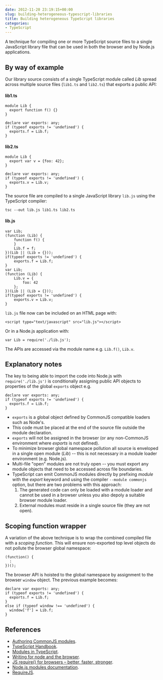 ```yaml
---
date: 2012-11-20 23:19:15+00:00
slug: building-heterogeneous-typescript-libraries
title: Building heterogeneous TypeScript libraries
categories:
- TypeScript
---
```


A technique for compiling one or more TypeScript source files to a single JavaScript library file that can be used in both the browser and by Node.js applications.

<!--more-->

## By way of example

Our library source consists of a single TypeScript module called _Lib_ spread across multiple source files (`lib1.ts` and `lib2.ts`) that exports a public API:

#### lib1.ts
    
    module Lib {
      export function f() {}
    }
    
    declare var exports: any;
    if (typeof exports != 'undefined') {
      exports.f = Lib.f;
    }


 

#### lib2.ts
    
    module Lib {
      export var v = {foo: 42};
    }
    
    declare var exports: any;
    if (typeof exports != 'undefined') {
      exports.v = Lib.v;
    }


 

The source file are compiled to a single JavaScript library `lib.js` using the TypeScript compiler:
    
    tsc --out lib.js lib1.ts lib2.ts


 

#### lib.js
    
    var Lib;
    (function (Lib) {
        function f() {
        }
        Lib.f = f;
    })(Lib || (Lib = {}));
    if(typeof exports != 'undefined') {
        exports.f = Lib.f;
    }
    var Lib;
    (function (Lib) {
        Lib.v = {
            foo: 42
        };
    })(Lib || (Lib = {}));
    if(typeof exports != 'undefined') {
        exports.v = Lib.v;
    }


 

`lib.js` file now can be included on an HTML page with:
    
    <script type="text/javascript" src="lib.js"></script>


 

Or in a Node.js application with:
    
    var Lib = require('./lib.js');


 

The APIs are accessed via the module name e.g. `Lib.f()`, `Lib.v`.

## Explanatory notes

The key to being able to import the code into Node.js with `require('./lib.js')` is conditionally assigning public API objects to properties of the global `exports` object e.g.
    
    declare var exports: any;
    if (typeof exports != 'undefined') {
      exports.f = Lib.f;
    }


 

  * `exports` is a global object defined by CommonJS compatible loaders such as Node's. 
  * This code must be placed at the end of the source file outside the module declaration. 
  * `exports` will not be assigned in the browser (or any non-CommonJS environment where _exports_ is not defined). 
  * To minimize browser global namespace pollution all source is enveloped in a single open module (_Lib_) -- this is not necessary in a module loader environment (e.g. Node.js). 
  * Multi-file "open" modules are not truly open -- you must export any module objects that need to be accessed across file boundaries. 
  * TypeScript can emit CommonJS modules directly by prefixing _module_ with the _export_ keyword and using the compiler `--module commonjs` option, but there are two problems with this approach: 
    1. The generated code can only be loaded with a module loader and cannot be used in a browser unless you also depoly a suitable browser module loader. 
    2. External modules must reside in a single source file (they are not open). 

## Scoping function wrapper

A variation of the above technique is to wrap the combined compiled file with a _scoping function_. This will ensure non-exported top level objects do not pollute the browser global namespace:
    
    (function() {
      :
    })();


 

The browser API is hoisted to the global namespace by assignment to the browser `window` object. The previous example becomes:
    
    declare var exports: any;
    if (typeof exports != 'undefined') {
      exports.f = Lib.f;
    }
    else if (typeof window !== 'undefined') {
      window['f'] = Lib.f;
    }


 

## References

  * [Authoring CommonJS modules](http://know.cujojs.com/tutorials/modules/authoring-cjs-modules). 
  * [TypeScript Handbook](http://www.typescriptlang.org/Handbook#modules). 
  * [Modules in TypeScript](http://typescript.codeplex.com/wikipage?title=Modules%20in%20TypeScript). 
  * [Writing for node and the browser](http://caolanmcmahon.com/posts/writing_for_node_and_the_browser/). 
  * [JS require() for browsers – better, faster, stronger](http://pixelsvsbytes.com/blog/2013/02/js-require-for-browsers-better-faster-stronger/). 
  * [Node.js modules documentation](http://nodejs.org/api/modules.html). 
  * [RequireJS](http://requirejs.org/). 
